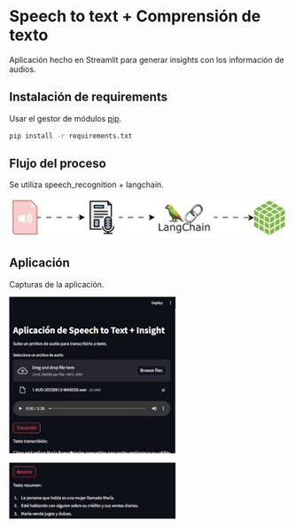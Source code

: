 

# Speech to text + Comprensión de texto

Aplicación hecho en Streamlit para generar insights con los información de audios.

## Instalación de requirements

Usar el gestor de módulos [pip](https://pip.pypa.io/en/stable/).

```bash
pip install -r requirements.txt
```

## Flujo del proceso

Se utiliza speech_recognition + langchain.

<img width="800px" src="https://github.com/Ogironr/API_speech_to_text/blob/main/images/flujo_gif.gif?raw=true"></img>


## Aplicación

Capturas de la aplicación.

<img width="300px" src="https://github.com/Ogironr/API_speech_to_text/blob/main/images/transcribir.JPG?raw=true"></img>


<img width="300px" src="https://github.com/Ogironr/API_speech_to_text/blob/main/images/resumen.JPG?raw=true"></img>